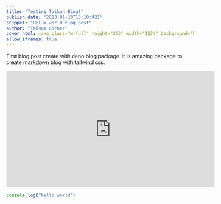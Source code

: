 ```yaml
---
title: "Testing Taikun Blog!"
publish_date: "2023-01-13T13:10:48Z"
snippet: "Hello world blog post"
author: "Taikun Corner"
cover_html: <svg class="w-full" height="350" width="100%" background="black"><circle cx="50%" cy="170" r="150" stroke="white" stroke-width="10" fill="black" alpha="50%"/></svg>
allow_iframes: true
---
```


First blog post create with deno blog package. It is amazing package to create markdown blog with tailwind css. 

<iframe width="560" height="315" src="https://www.youtube-nocookie.com/embed/3NR9Spj0DmQ" title="YouTube video player" frameborder="0" allow="accelerometer; autoplay; clipboard-write; encrypted-media; gyroscope; picture-in-picture" allowfullscreen></iframe>


```javascript
console.log("hello world")
```
